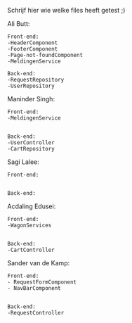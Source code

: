 Schrijf hier wie welke files heeft getest ;)

Ali Butt:

    Front-end:
    -HeaderComponent
    -FooterComponent
    -Page-not-foundComponent
    -MeldingenService
    
    Back-end:
    -RequestRepository
    -UserRepository
    

Maninder Singh:

    Front-end:
    -MeldingenService
    
    
    Back-end:
    -UserController
    -CartRepository
    

Sagi Lalee:

    Front-end:
    
    
    Back-end:
    
Acdaling Edusei:

    Front-end:
    -WagonServices
    
    
    Back-end:
    -CartController

Sander van de Kamp:

    Front-end:
    - RequestFormComponent
    - NavBarComponent
    
    
    Back-end:
    -RequestController
